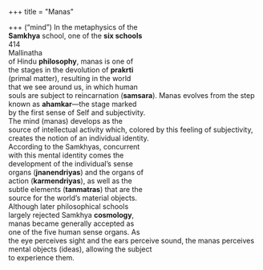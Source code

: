 +++
title = "Manas"

+++
(“mind”) In the metaphysics of the  
**Samkhya** school, one of the **six schools**  
414  
Mallinatha  
of Hindu **philosophy**, manas is one of  
the stages in the devolution of **prakrti**  
(primal matter), resulting in the world  
that we see around us, in which human  
souls are subject to reincarnation (**samsara**). Manas evolves from the step  
known as **ahamkar**—the stage marked  
by the first sense of Self and subjectivity.  
The mind (manas) develops as the  
source of intellectual activity which, colored by this feeling of subjectivity, creates the notion of an individual identity.  
According to the Samkhyas, concurrent  
with this mental identity comes the  
development of the individual’s sense  
organs (**jnanendriyas**) and the organs of  
action (**karmendriyas**), as well as the  
subtle elements (**tanmatras**) that are the  
source for the world’s material objects.  
Although later philosophical schools  
largely rejected Samkhya **cosmology**,  
manas became generally accepted as  
one of the five human sense organs. As  
the eye perceives sight and the ears perceive sound, the manas perceives mental objects (ideas), allowing the subject  
to experience them.